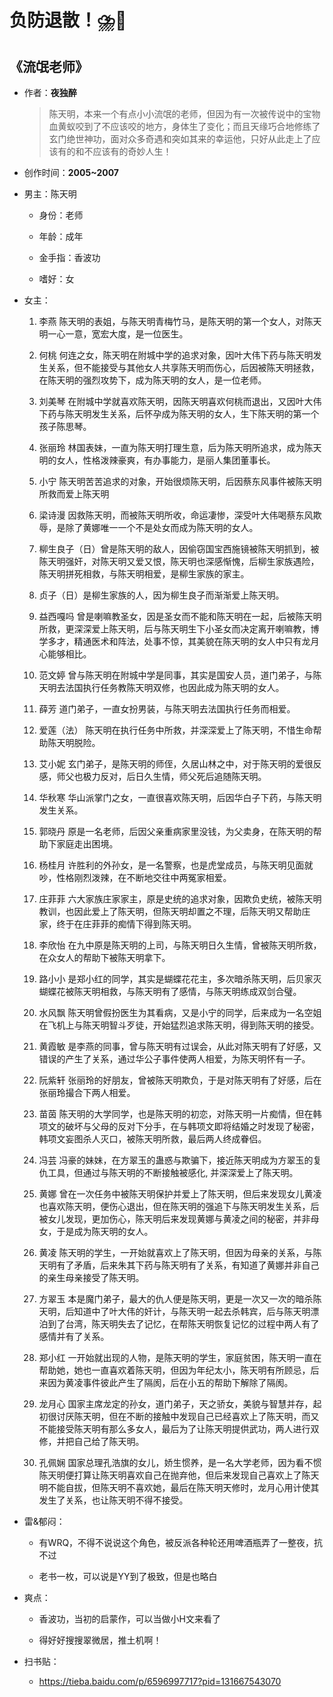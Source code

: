 # 负防退散！⛈️🤢

## 《流氓老师》

- 作者：**夜独醉**
  
    > 陈天明，本来一个有点小小流氓的老师，但因为有一次被传说中的宝物血黄蚁咬到了不应该咬的地方，身体生了变化；而且天缘巧合地修练了玄门绝世神功，面对众多奇遇和突如其来的幸运他，只好从此走上了应该有的和不应该有的奇妙人生！

- 创作时间：**2005~2007**

- 男主：陈天明

  * 身份：老师
  
  * 年龄：成年
  * 金手指：香波功
  * 嗜好：女

- 女主：

  1. 李燕 陈天明的表姐，与陈天明青梅竹马，是陈天明的第一个女人，对陈天明一心一意，宽宏大度，是一位医生。
 
  2. 何桃 何连之女，陈天明在附城中学的追求对象，因叶大伟下药与陈天明发生关系，但不能接受与其他女人共享陈天明而伤心，后因被陈天明拯救，在陈天明的强烈攻势下，成为陈天明的女人，是一位老师。 
  3. 刘美琴 在附城中学就喜欢陈天明，因陈天明喜欢何桃而退出，又因叶大伟下药与陈天明发生关系，后怀孕成为陈天明的女人，生下陈天明的第一个孩子陈思琴。 
  4. 张丽玲 林国表妹，一直为陈天明打理生意，后为陈天明所追求，成为陈天明的女人，性格泼辣豪爽，有办事能力，是丽人集团董事长。 
  5. 小宁 陈天明苦苦追求的对象，开始很烦陈天明，后因蔡东风事件被陈天明所救而爱上陈天明
  6. 梁诗漫 因救陈天明，而被陈天明所收，命运凄惨，深受叶大伟喝蔡东风欺辱，是除了黄娜唯一一个不是处女而成为陈天明的女人。 
  7. 柳生良子（日）曾是陈天明的敌人，因偷窃国宝西施镜被陈天明抓到，被陈天明强奸，对陈天明又爱又恨，陈天明也深感惭愧，后柳生家族遇险，陈天明拼死相救，与陈天明相爱，是柳生家族的家主。 
  8. 贞子（日）是柳生家族的人，因为柳生良子而渐渐爱上陈天明。 
  9.  益西嘎吗 曾是喇嘛教圣女，因是圣女而不能和陈天明在一起，后被陈天明所救，更深深爱上陈天明，后与陈天明生下小圣女而决定离开喇嘛教，博学多才，精通医术和阵法，处事不惊，其美貌在陈天明的女人中只有龙月心能够相比。 
  10. 范文婷 曾与陈天明在附城中学是同事，其实是国安人员，道门弟子，与陈天明去法国执行任务教陈天明双修，也因此成为陈天明的女人。 
  11. 薛芳 道门弟子，一直女扮男装，与陈天明去法国执行任务而相爱。 
  12. 爱莲（法） 陈天明在执行任务中所救，并深深爱上了陈天明，不惜生命帮助陈天明脱险。
  13. 艾小妮 玄门弟子，是陈天明的师侄，久居山林之中，对于陈天明的爱很反感，师父也极力反对，后日久生情，师父死后追随陈天明。 
  14. 华秋寒 华山派掌门之女，一直很喜欢陈天明，后因华白子下药，与陈天明发生关系。 
  15. 郭晓丹 原是一名老师，后因父亲重病家里没钱，为父卖身，在陈天明的帮助下家庭走出困境。 
  16. 杨桂月 许胜利的外孙女，是一名警察，也是虎堂成员，与陈天明见面就吵，性格刚烈泼辣，在不断地交往中两冤家相爱。 
  17. 庄菲菲 六大家族庄家家主，原是史统的追求对象，因欺负史统，被陈天明教训，也因此爱上了陈天明，但陈天明却置之不理，后陈天明又帮助庄家，终于在庄菲菲的痴情下得到陈天明。 
  18. 李欣怡 在九中原是陈天明的上司，与陈天明日久生情，曾被陈天明所救，在众女人的帮助下被陈天明拿下。 
  19. 路小小 是郑小红的同学，其实是蝴蝶花花主，多次暗杀陈天明，后贝家灭蝴蝶花被陈天明相救，与陈天明有了感情，与陈天明练成双剑合璧。 
  20. 水风飘 陈天明曾假扮医生为其看病，又是小宁的同学，后来成为一名空姐在飞机上与陈天明智斗歹徒，开始猛烈追求陈天明，得到陈天明的接受。 
  21. 黄霞敏 是李燕的同事，曾与陈天明有过误会，从此对陈天明有了好感，又错误的产生了关系，通过华公子事件使两人相爱，为陈天明怀有一子。 
  22. 阮紫轩 张丽玲的好朋友，曾被陈天明欺负，于是对陈天明有了好感，后在张丽玲撮合下两人相爱。 
  23. 苗茵 陈天明的大学同学，也是陈天明的初恋，对陈天明一片痴情，但在韩项文的破坏与父母的反对下分手，在与韩项文即将结婚之时发现了秘密，韩项文妄图杀人灭口，被陈天明所救，最后两人终成眷侣。 
  24. 冯芸 冯豪的妹妹，在方翠玉的蛊惑与欺骗下，接近陈天明成为方翠玉的复仇工具，但通过与陈天明的不断接触被感化, 并深深爱上了陈天明。 
  25. 黄娜 曾在一次任务中被陈天明保护并爱上了陈天明，但后来发现女儿黄凌也喜欢陈天明，便伤心退出，但在陈天明的强追下与陈天明发生关系，后被女儿发现，更加伤心，陈天明后来发现黄娜与黄凌之间的秘密，并非母女，于是成为陈天明的女人。 
  26. 黄凌 陈天明的学生，一开始就喜欢上了陈天明，但因为母亲的关系，与陈天明有了矛盾，后来朱其下药与陈天明有了关系，有知道了黄娜并非自己的亲生母亲接受了陈天明。 
  27. 方翠玉 本是魔门弟子，最大的仇人便是陈天明，更是一次又一次的暗杀陈天明，后知道中了叶大伟的奸计，与陈天明一起去杀韩宾，后与陈天明漂泊到了台湾，陈天明失去了记忆，在帮陈天明恢复记忆的过程中两人有了感情并有了关系。 
  28. 郑小红 一开始就出现的人物，是陈天明的学生，家庭贫困，陈天明一直在帮助她，她也一直喜欢着陈天明，但因为年纪太小，陈天明有所顾忌，后来因为黄凌事件彼此产生了隔阂，后在小五的帮助下解除了隔阂。 
  29. 龙月心 国家主席龙定的孙女，道门弟子，天之骄女，美貌与智慧并存，起初很讨厌陈天明，但在不断的接触中发现自己已经喜欢上了陈天明，而又不能接受陈天明有那么多女人，最后为了让陈天明提供武功，两人进行双修，并把自己给了陈天明。 
  30. 孔佩娴 国家总理孔浩旗的女儿，娇生惯养，是一名大学老师，因为看不惯陈天明便打算让陈天明喜欢自己在抛弃他，但后来发现自己喜欢上了陈天明不能自拔，但陈天明不喜欢她，最后在陈天明天修时，龙月心用计使其发生了关系，也让陈天明不得不接受。

- 雷&郁闷：

  * 有WRQ，不得不说说这个角色，被反派各种轮还用啤酒瓶弄了一整夜，抗不过

  * 老书一枚，可以说是YY到了极致，但是也略白

- 爽点：
  
  * 香波功，当初的启蒙作，可以当做小H文来看了

  * 得好好搜搜翠微居，推土机啊！

- 扫书贴：
  
  * <https://tieba.baidu.com/p/6596997717?pid=131667543070>
